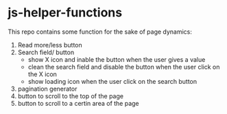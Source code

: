 # js-helper-functions

This repo contains some function for the sake of page dynamics:

1. Read more/less button
2. Search field/ button
   * show X icon and inable the button when the user gives a value
   * clean the search field and disable the button when the user click on the X icon
   * show loading icon when the user click on the search button
3. pagination generator
4. button to scroll to the top of the page 
5. button to scroll to a certin area of the page
